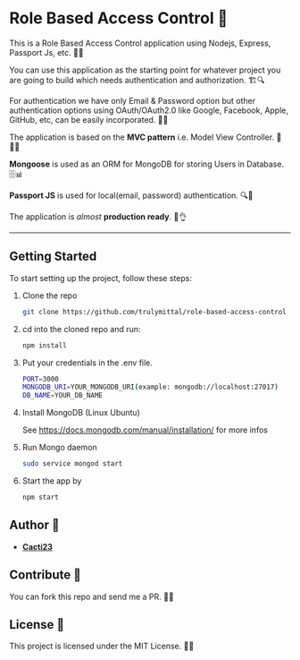 # Role Based Access Control 🚀

This is a Role Based Access Control application using Nodejs, Express, Passport Js, etc. 🔐🚪

You can use this application as the starting point for whatever project you are going to build which needs authentication and authorization. 🏗️🔍

For authentication we have only Email & Password option but other authentication options using OAuth/OAuth2.0 like Google, Facebook, Apple, GitHub, etc, can be easily incorporated. 🔑📲

The application is based on the **MVC pattern** i.e. Model View Controller. 🔄👨‍💻

**Mongoose** is used as an ORM for MongoDB for storing Users in Database. 🗄️📊

**Passport JS** is used for local(email, password) authentication. 🔍👀

The application is _almost_ **production ready**. 🚀👌

---

## Getting Started

To start setting up the project, follow these steps:

1. Clone the repo

   ```bash
   git clone https://github.com/trulymittal/role-based-access-control
   ```

2. cd into the cloned repo and run:

   ```bash
   npm install
   ```

3. Put your credentials in the .env file.

   ```bash
   PORT=3000
   MONGODB_URI=YOUR_MONGODB_URI(example: mongodb://localhost:27017)
   DB_NAME=YOUR_DB_NAME
   ```

4. Install MongoDB (Linux Ubuntu)

   See <https://docs.mongodb.com/manual/installation/> for more infos

5. Run Mongo daemon

   ```bash
   sudo service mongod start
   ```

6. Start the app by

   ```bash
   npm start
   ```

## Author 👤

- [**Cacti23**](https://github.com/cacti23)

## Contribute 🤝

You can fork this repo and send me a PR. 👥💬

## License 📄

This project is licensed under the MIT License. 📝✅
